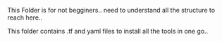 This Folder is for not begginers.. need to understand all the structure to reach here..

This folder contains .tf and yaml files to install all the tools in one go..
